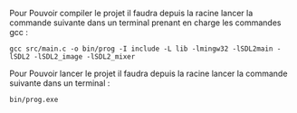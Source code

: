 Pour Pouvoir compiler le projet il faudra depuis la racine lancer la commande suivante dans un terminal prenant en charge les commandes gcc :

```
gcc src/main.c -o bin/prog -I include -L lib -lmingw32 -lSDL2main -lSDL2 -lSDL2_image -lSDL2_mixer
```

Pour Pouvoir lancer le projet il faudra depuis la racine lancer la commande suivante dans un terminal :

```
bin/prog.exe
```
